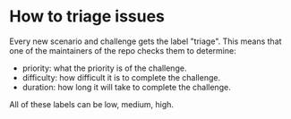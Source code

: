 # How to triage issues

Every new scenario and challenge gets the label "triage".
This means that one of the maintainers of the repo checks them
to determine:

- priority: what the priority is of the challenge.
- difficulty: how difficult it is to complete the challenge.
- duration: how long it will take to complete the challenge.

All of these labels can be low, medium, high.